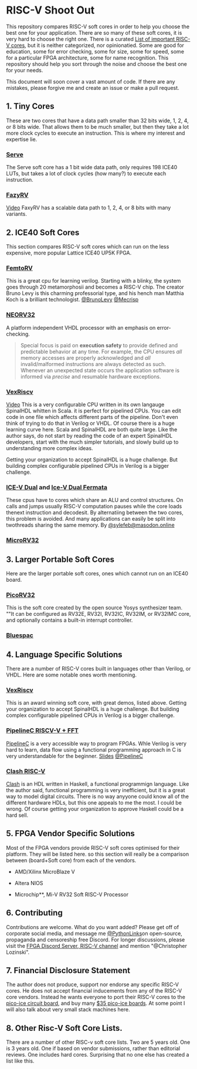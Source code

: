 # RISC-V Shoot Out

This repository compares RISC-V soft cores in order to help you choose the best one for your application.  There are so many of these soft cores, it is very hard to choose the right one.   There is a curated [List of important RISC-V cores](https://github.com/xmpf/awesome-risc-v#implementations), but it is neither categorized, nor opinionatied.  Some are good for education, some for error checking, some for size, some for speed, some for a particular FPGA architecture, some for name recognition.  This repository should help you sort through the noise and choose the best one for your needs.   

This document will soon cover a vast amount of code.  If there are any mistakes, please forgive me and create an issue or make a pull request.  

## 1. Tiny Cores

These are two cores that have a data path smaller than 32 bits wide, 1, 2, 4, or 8 bits wide.  That allows them to be much smaller, but then they take a lot more clock cycles to execute an instruction.   This is where my interest and expertise lie. 

### [Serve](https://github.com/olofk/serv)

The Serve soft core has a 1 bit wide data path, only requires 198 ICE40 LUTs, but takes a lot of clock cycles (how many?) to execute each instruction.  

### [FazyRV](https://github.com/meiniKi/FazyRV)

[Video](https://youtu.be/rRPVVCbpF5M) FaxyRV has a scalable data path to 1, 2, 4, or 8 bits with many variants.

## 2. ICE40 Soft Cores

This section compares RISC-V soft cores which can run on the less expensive, more popular Lattice ICE40 UP5K FPGA.  

### [FemtoRV](https://github.com/dloubach/femtorv32)

This is a great cpu for learning verilog. Starting with a blinky, the system goes through 20 metamorphosii and becomes a RISC-V chip.  The creator Bruno Levy is this charming professorial type, and his hench man Matthia Koch is a brilliant technologist.  [@BrunoLevy](https://mastodon.social/@BrunoLevy01@fosstodon.org)  [@Mecrisp](https://mastodon.social/@Mecrisp@chaos.social)

### [NEORV32](https://github.com/stnolting/neorv32)

A platform independent VHDL processor with an emphasis on error-checking. 

> Special focus is paid on **execution safety** to provide defined and predictable behavior at any time.  For example, the CPU ensures *all* memory accesses are properly acknowledged and *all* invalid/malformed
> instructions are always detected as such. Whenever an unexpected state occurs the application software is informed via *precise* and resumable hardware exceptions.   

### [VexRiscv](https://github.com/SpinalHDL/VexRiscv)

[Video](https://www.youtube.com/watch?v=dR_jqS13D2c)  This is a very configurable CPU written in its own langauge SpinalHDL whitten in Scala.  it is perfect for pipelined CPUs.  You can edit code in one file which affects different parts of the pipeline.  Don't even think of trying to do that in Verilog or VHDL. Of course there is a huge learning curve here.  Scala and SpinalHDL are both quite large. Like the author says, do not start by reading the code of an expert SpinalHDL developers, start with the much simpler tutorials, and slowly build up to understanding more complex ideas. 

Getting your organization to accept SpinalHDL is a huge challenge.  But building complex configurable pipelined CPUs in Verilog is a bigger challenge. 

### [ICE-V Dual](https://github.com/sylefeb/Silice/blob/master/projects/ice-v/IceVDual.mdhttps://github.com/sylefeb/Silice/blob/master/projects/ice-v/IceVDual.md) and [Ice-V Dual Fermata](https://github.com/sylefeb/Silice/blob/master/projects/ice-v/IceVDualFermata.md)

These cpus have to cores which share an ALU and control structures.  On calls and jumps usually RISC-V computation pauses while the core loads thenext instruction and decodesit.  By alternatiing between the two cores, this problem is avoided.  And many applications can easily be split into twothreads sharing the same memory.   By [@sylefeb@masodon.online](https://mastodon.online/@sylefeb)

### [MicroRV32](https://github.com/agra-uni-bremen/microrv32)



## 3. Larger Portable Soft Cores

Here are the larger portable soft cores, ones which cannot run on an ICE40 board.  

### [PicoRV32](https://github.com/YosysHQ/picorv32/tree/main)

This is the soft core created by the open source Yosys synthesizer team. ""It can be configured as RV32E, RV32I, RV32IC, RV32IM, or RV32IMC core, and optionally
contains a built-in interrupt controller.

### [Bluespac](https://bluespec.com/products#portable)

## 4. Language Specific Solutions

There are a number of RISC-V cores built in languages other than Verilog, or VHDL.  Here are some notable ones worth mentioning. 

### [VexRiscv](https://github.com/SpinalHDL/VexRiscv)

This is an award winning soft core, with great demos, listed above.   Getting your organization to accept SpinalHDL is a huge challenge. But building complex configurable pipelined CPUs in Verilog is a bigger challenge.

### [PipelineC RISCV-V + FFT](https://github.com/JulianKemmerer/PipelineC/wiki/Example:-FFT-SoC)

[PipelineC](https://github.com/JulianKemmerer/PipelineC) is a very accessible way to program FPGAs.  Whle Verilog is very hard to learn, data flow using a functional programming approach in C is very understandable for the beginner.     [Slides](https://docs.google.com/presentation/d/e/2PACX-1vTq_OBXkCZ7wBW3qIMDTh55j0FB8w0hHHSCR16SCR8G3qS5QIDEcL-aZhrrkgxP4fehcs-KFkOIVYVL/pub?start=false&loop=true&delayms=5000&slide=id.g3119700989c_0_528) [@PipelineC](https://mastodon.social/@pipelinec@fosstodon.org)

### [Clash RISC-V](https://github.com/adamwalker/clash-riscv)

[Clash](https://clash-lang.org/)  is an HDL written in Haskell, a functional programmign language.  Like the author said, functional programming is very inefficient, but it is a great way to model digital circuits.  There is no way anyyone could know all of the different hardware HDLs, but this one appeals to me the most.  I could be wrong.  Of course getting your organization to approve Haskell could be a hard sell.

## 5. FPGA Vendor Specific Solutions

Most of the FPGA vendors provide RISC-V soft cores optimised for their platform.   They will be listed here.  so this section will really be a comparison between (board+Soft core) from each of the vendors.

- AMD/Xilinx MicroBlaze V

- Altera NIOS

- Microchip**, Mi-V RV32 Soft RISC-V Processor

## 6. Contributing

Contributions are welcome.  What do you want added?  Please get off of corporate social media, and message me [@PythonLinks](https://mastodon.social/deck/@PythonLinks)on open-source, propaganda and censoreship free Discord.   For longer discussions, please visit the [FPGA Discord Server, RISC-V channel](https://discord.gg/pZhvTPHf9V) and mention "@Christopher Lozinski".  

## 7. Financial Disclosure Statement

 The author does not produce, support nor endorse any specific RISC-V cores. He does not accept financial inducements from any of the RISC-V core vendors. Instead he wants everyone to port their RISC-V cores to the [pico-ice circuit board](https://pico-ice.tinyvision.ai/), and buy many [$35 pico-ice boards](https://tinyvision.ai/products/pico-ice-fpga-trainer-board).   At some point I will also talk about very small stack machines here. 

## 8. Other Risc-V Soft Core Lists.

There are a number of other RISC-v soft core lists. Two are 5 years old. One is 3 years old.  One if based on vendor submissions, rather than editorial reviews.  One includes hard cores.   Surprising that no one else has created a list like this.  
